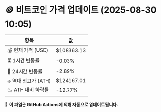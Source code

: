 # 🪙 비트코인 가격 업데이트 (2025-08-30 10:05)

| 항목                | 값 |
|--------------------|----------------|
| 💰 현재 가격 (USD) | $108363.13 |
| ⏳ 1시간 변동률    | -0.03% |
| 📆 24시간 변동률   | -2.89% |
| 🔝 역대 최고가 (ATH) | $124167.01 |
| 📉 ATH 대비 하락률 | -12.77% |

🔄 **이 파일은 GitHub Actions에 의해 자동으로 업데이트됩니다.**
